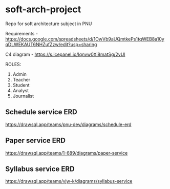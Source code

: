 # soft-arch-project
Repo for soft architecture subject in PNU

Requirements - https://docs.google.com/spreadsheets/d/1OwVb9aUQmtkePs1tqWEB8a10yqDLWEKAUT6NHZufZzw/edit?usp=sharing

C4 diagram - https://s.icepanel.io/Iqnvw0Xi8matSg/2vUl

ROLES: 
1) Admin
2) Teacher
3) Student
4) Analyst
5) Journalist

## Schedule service ERD
https://drawsql.app/teams/pnu-dev/diagrams/schedule-erd
## Paper service ERD
https://drawsql.app/teams/1-689/diagrams/paper-service
## Syllabus service ERD
https://drawsql.app/teams/vjw-k/diagrams/syllabus-service
